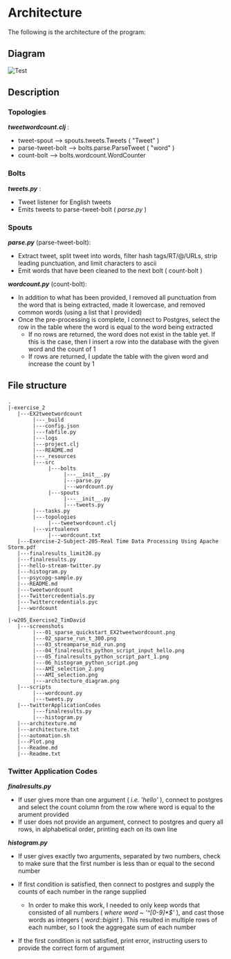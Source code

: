# Architecture
The following is the architecture of the program:

## Diagram
![Test](/Users/tdavid/Documents/GitHub/w205_Exercise2_TimDavid/screenshots/architecture_diagram.png)

## Description
### Topologies
**_tweetwordcount.clj_** :
- tweet-spout --> spouts.tweets.Tweets ( "Tweet" )
- parse-tweet-bolt --> bolts.parse.ParseTweet ( "word" )
- count-bolt --> bolts.wordcount.WordCounter

### Bolts
**_tweets.py_** :
- Tweet listener for English tweets
- Emits tweets to parse-tweet-bolt ( _parse.py_ )

### Spouts
**_parse.py_** (parse-tweet-bolt):
- Extract tweet, split tweet into words, filter hash tags/RT/@/URLs, strip leading punctuation, and limit characters to ascii
- Emit words that have been cleaned to the next bolt ( count-bolt )

**_wordcount.py_** (count-bolt):
- In addition to what has been provided, I removed all punctuation from the word that is being extracted, made it lowercase, and removed common words (using a list that I provided)
- Once the pre-processing is complete, I connect to Postgres, select the row in the table where the word is equal to the word being extracted
  - If no rows are returned, the word does not exist in the table yet. If this is the case, then I insert a row into the database with the given word and the count of 1
  - If rows are returned, I update the table with the given word and increase the count by 1

## File structure

```
.
|-exercise_2
   |---EX2tweetwordcount
        |---_build
        |---config.json
        |---fabfile.py
        |---logs
        |---project.clj
        |---README.md
        |---_resources
        |---src
             |---bolts
                  |---__init__.py
                  |---parse.py
                  |---wordcount.py
             |---spouts
                  |---__init__.py
                  |---tweets.py
        |---tasks.py
        |---topologies
             |---tweetwordcount.clj
        |---virtualenvs
             |---wordcount.txt
   |---Exercise-2-Subject-205-Real Time Data Processing Using Apache Storm.pdf
   |---finalresults_limit20.py
   |---finalresults.py
   |---hello-stream-twitter.py
   |---histogram.py
   |---psycopg-sample.py
   |---README.md
   |---tweetwordcount
   |---Twittercredentials.py
   |---Twittercredentials.pyc
   |---wordcount

|-w205_Exercise2_TimDavid
   |---screenshots
        |---01_sparse_quickstart_EX2tweetwordcount.png
        |---02_sparse_run_t_300.png
        |---03_streamparse_mid_run.png
        |---04_finalresults_python_script_input_hello.png
        |---05_finalresults_python_script_part_1.png
        |---06_histogram_python_script.png
        |---AMI_selection_2.png
        |---AMI_selection.png
        |---architecture_diagram.png
   |---scripts
        |---wordcount.py
        |---tweets.py
   |---twitterApplicationCodes
        |---finalresults.py
        |---histogram.py
   |---architexture.md
   |---architecture.txt
   |---automation.sh
   |---Plot.png
   |---Readme.md
   |---Readme.txt
```

### Twitter Application Codes
**_finalresults.py_**
- If user gives more than one argument ( _i.e. 'hello'_ ), connect to postgres and select the count column from the row where word is equal to the arument provided
- If user does not provide an argument, connect to postgres and query all rows, in alphabetical order, printing each on its own line

**_histogram.py_**
- If user gives exactly two arguments, separated by two numbers, check to make sure that the first number is less than or equal to the second number
- If first condition is satisfied, then connect to postgres and supply the counts of each number in the range supplied
  - In order to make this work, I needed to only keep words that consisted of all numbers ( _where word ~ '^[0-9]*$'_ ), and cast those words as integers ( _word::bigint_ ). This resulted in multiple rows of each number, so I took the aggregate sum of each number

- If the first condition is not satisfied, print error, instructing users to provide the correct form of argument
